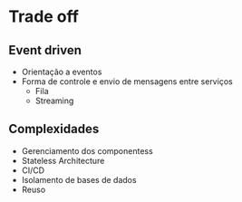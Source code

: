 # Trade off

## Event driven

- Orientação a eventos
- Forma de controle e envio de mensagens entre serviços
    - Fila
    - Streaming

## Complexidades

- Gerenciamento dos componentess
- Stateless Architecture
- CI/CD
- Isolamento de bases de dados
- Reuso